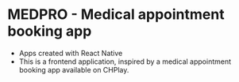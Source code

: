# MEDPRO - Medical appointment booking app

- Apps created with React Native
- This is a frontend application, inspired by a medical appointment booking app available on CHPlay. 



